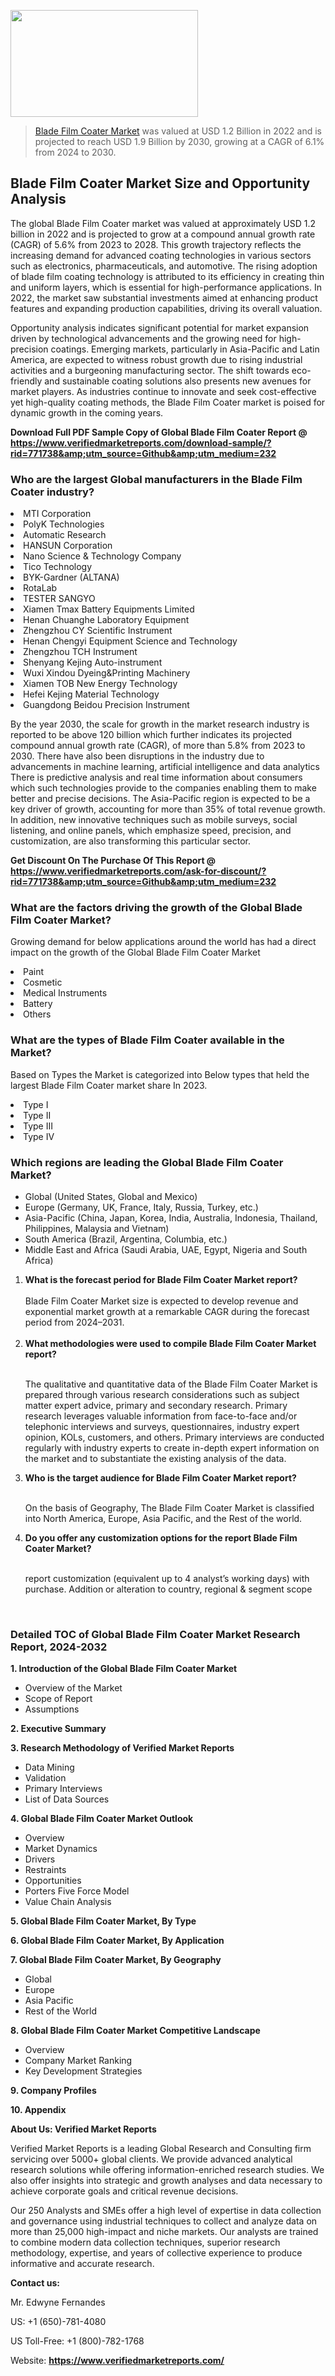 
<img src="https://ffe5etoiles.com/wp-content/uploads/2024/12/MST1-300x171.png" alt="" width="300" height="171" class="alignnone size-medium wp-image-20088" /><blockquote><p><p><a href="https://www.verifiedmarketreports.com/download-sample/?rid=771738&utm_source=Github&utm_medium=232" target="_blank">Blade Film Coater Market</a> was valued at USD 1.2 Billion in 2022 and is projected to reach USD 1.9 Billion by 2030, growing at a CAGR of 6.1% from 2024 to 2030.</p></blockquote><p><h2>Blade Film Coater Market Size and Opportunity Analysis</h2><p>The global Blade Film Coater market was valued at approximately USD 1.2 billion in 2022 and is projected to grow at a compound annual growth rate (CAGR) of 5.6% from 2023 to 2028. This growth trajectory reflects the increasing demand for advanced coating technologies in various sectors such as electronics, pharmaceuticals, and automotive. The rising adoption of blade film coating technology is attributed to its efficiency in creating thin and uniform layers, which is essential for high-performance applications. In 2022, the market saw substantial investments aimed at enhancing product features and expanding production capabilities, driving its overall valuation.</p><p>Opportunity analysis indicates significant potential for market expansion driven by technological advancements and the growing need for high-precision coatings. Emerging markets, particularly in Asia-Pacific and Latin America, are expected to witness robust growth due to rising industrial activities and a burgeoning manufacturing sector. The shift towards eco-friendly and sustainable coating solutions also presents new avenues for market players. As industries continue to innovate and seek cost-effective yet high-quality coating methods, the Blade Film Coater market is poised for dynamic growth in the coming years.</p></p><p class=""><strong>Download Full PDF Sample Copy of Global Blade Film Coater Report @ <a href="https://www.verifiedmarketreports.com/download-sample/?rid=771738&amp;utm_source=Github&amp;utm_medium=232" target="_blank">https://www.verifiedmarketreports.com/download-sample/?rid=771738&amp;utm_source=Github&amp;utm_medium=232</a></strong></p><h3 id="" class="">Who are the largest Global manufacturers in the Blade Film Coater industry?</h3><p><li>MTI Corporation</li><li> PolyK Technologies</li><li> Automatic Research</li><li> HANSUN Corporation</li><li> Nano Science & Technology Company</li><li> Tico Technology</li><li> BYK-Gardner (ALTANA)</li><li> RotaLab</li><li> TESTER SANGYO</li><li> Xiamen Tmax Battery Equipments Limited</li><li> Henan Chuanghe Laboratory Equipment</li><li> Zhengzhou CY Scientific Instrument</li><li> Henan Chengyi Equipment Science and Technology</li><li> Zhengzhou TCH Instrument</li><li> Shenyang Kejing Auto-instrument</li><li> Wuxi Xindou Dyeing&Printing Machinery</li><li> Xiamen TOB New Energy Technology</li><li> Hefei Kejing Material Technology</li><li> Guangdong Beidou Precision Instrument</li></p><div class=""><div class="" dir="" data-message-author-role="" data-message-id="" data-message-model-slug=""><div class=""><div class=""><div class=""><div class="" dir="" data-message-author-role="" data-message-id="" data-message-model-slug=""><div class=""><div class=""><p>By the year 2030, the scale for growth in the market research industry is reported to be above 120 billion which further indicates its projected compound annual growth rate (CAGR), of more than 5.8% from 2023 to 2030. There have also been disruptions in the industry due to advancements in machine learning, artificial intelligence and data analytics There is predictive analysis and real time information about consumers which such technologies provide to the companies enabling them to make better and precise decisions. The Asia-Pacific region is expected to be a key driver of growth, accounting for more than 35% of total revenue growth. In addition, new innovative techniques such as mobile surveys, social listening, and online panels, which emphasize speed, precision, and customization, are also transforming this particular sector.</p><p><strong>Get Discount On The Purchase Of This Report @&nbsp; <a href="https://www.verifiedmarketreports.com/ask-for-discount/?rid=771738&amp;utm_source=Github&amp;utm_medium=232" target="_blank">https://www.verifiedmarketreports.com/ask-for-discount/?rid=771738&amp;utm_source=Github&amp;utm_medium=232</a></strong></p></div></div></div></div></div></div></div></div><h3 id="" class="">What are the factors driving the growth of the Global Blade Film Coater Market?</h3><p id="" class="">Growing demand for below applications around the world has had a direct impact on the growth of the Global Blade Film Coater Market</p><p id="" class=""><li>Paint</li><li> Cosmetic</li><li> Medical Instruments</li><li> Battery</li><li> Others</li></p><h3 id="" class="">What are the types of Blade Film Coater available in the Market?</h3><p id="" class="">Based on Types the Market is categorized into Below types that held the largest Blade Film Coater market share In 2023.</p><p id="" class=""><li>Type I</li><li> Type II</li><li> Type III</li><li> Type IV</li></p><h3 id="" class="">Which regions are leading the Global Blade Film Coater Market?</h3><ul><li>Global (United States, Global and Mexico)</li><li>Europe (Germany, UK, France, Italy, Russia, Turkey, etc.)</li><li>Asia-Pacific (China, Japan, Korea, India, Australia, Indonesia, Thailand, Philippines, Malaysia and Vietnam)</li><li>South America (Brazil, Argentina, Columbia, etc.)</li><li>Middle East and Africa (Saudi Arabia, UAE, Egypt, Nigeria and South Africa)</li></ul><p><ol><li><strong>What is the forecast period for Blade Film Coater Market report?<br /></strong><br /><span data-sheets-root="1" data-sheets-value="{&quot;1&quot;:2,&quot;2&quot;:&quot;XXXX size is expected to develop revenue and exponential market growth at a remarkable CAGR during the forecast period from 2024&ndash;2030.&quot;}" data-sheets-userformat="{&quot;2&quot;:12674,&quot;4&quot;:{&quot;1&quot;:2,&quot;2&quot;:16776960},&quot;10&quot;:2,&quot;11&quot;:0,&quot;15&quot;:&quot;Arial&quot;,&quot;16&quot;:12}">Blade Film Coater Market size is expected to develop revenue and exponential market growth at a remarkable CAGR during the forecast period from 2024&ndash;2031.</span><br /><br /></li><li><strong>What methodologies were used to compile Blade Film Coater Market report?<br /><br /></strong><p>The qualitative and quantitative data of the&nbsp;Blade Film Coater Market is prepared through various research considerations such as subject matter expert advice, primary and secondary research. Primary research leverages valuable information from face-to-face and/or telephonic interviews and surveys, questionnaires, industry expert opinion, KOLs, customers, and others. Primary interviews are conducted regularly with industry experts to create in-depth expert information on the market and to substantiate the existing analysis of the data.&nbsp;</p></li><li><strong>Who is the target audience for Blade Film Coater Market report?<br /><br /></strong><p>On the basis of Geography, The&nbsp;Blade Film Coater Market is classified into North America, Europe, Asia Pacific, and the Rest of the world.</p></li><li><strong>Do you offer any customization options for the report Blade Film Coater Market?<br /><br /></strong><p>report customization (equivalent up to 4 analyst&rsquo;s working days) with purchase. Addition or alteration to country, regional &amp; segment scope</p><p>&nbsp;</p></li></ol></p><h3 id="" class="">Detailed TOC of Global Blade Film Coater Market Research Report, 2024-2032</h3><p id="" class=""><strong>1. Introduction of the Global Blade Film Coater Market</strong></p><ul><li>Overview of the Market</li><li>Scope of Report</li><li>Assumptions</li></ul><p id="" class=""><strong>2. Executive Summary</strong></p><p id="" class=""><strong>3. Research Methodology of&nbsp;Verified Market Reports</strong></p><ul><li>Data Mining</li><li>Validation</li><li>Primary Interviews</li><li>List of Data Sources</li></ul><p id="" class=""><strong>4. Global Blade Film Coater Market Outlook</strong></p><ul><li>Overview</li><li>Market Dynamics</li><li>Drivers</li><li>Restraints</li><li>Opportunities</li><li>Porters Five Force Model</li><li>Value Chain Analysis</li></ul><p id="" class=""><strong>5. Global Blade Film Coater Market, By&nbsp;Type</strong></p><p id="" class=""><strong>6. Global Blade Film Coater Market, By Application</strong></p><p id="" class=""><strong>7. Global Blade Film Coater Market, By Geography</strong></p><ul><li>Global</li><li>Europe</li><li>Asia Pacific</li><li>Rest of the World</li></ul><p id="" class=""><strong>8. Global Blade Film Coater Market Competitive Landscape</strong></p><ul><li>Overview</li><li>Company Market Ranking</li><li>Key Development Strategies</li></ul><p id="" class=""><strong>9. Company Profiles</strong></p><p id="" class=""><strong>10. Appendix</strong></p><p id="" class=""><strong>About Us: Verified Market Reports</strong></p><p id="" class="">Verified Market Reports is a leading Global Research and Consulting firm servicing over 5000+ global clients. We provide advanced analytical research solutions while offering information-enriched research studies. We also offer insights into strategic and growth analyses and data necessary to achieve corporate goals and critical revenue decisions.</p><p id="" class="">Our 250 Analysts and SMEs offer a high level of expertise in data collection and governance using industrial techniques to collect and analyze data on more than 25,000 high-impact and niche markets. Our analysts are trained to combine modern data collection techniques, superior research methodology, expertise, and years of collective experience to produce informative and accurate research.</p><p id="" class=""><strong>Contact us:</strong></p><p id="" class="">Mr. Edwyne Fernandes</p><p id="" class="">US: +1 (650)-781-4080</p><p id="" class="">US Toll-Free: +1 (800)-782-1768</p><p id="" class="">Website: <a target="" data-test-app-aware-link=""><strong>https://www.verifiedmarketreports.com/</strong></a></p>
